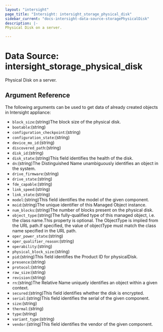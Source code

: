 ```yaml
---
layout: "intersight"
page_title: "Intersight: intersight_storage_physical_disk"
sidebar_current: "docs-intersight-data-source-storagePhysicalDisk"
description: |-
Physical Disk on a server.

---
```


# Data Source: intersight_storage_physical_disk
Physical Disk on a server.

## Argument Reference
The following arguments can be used to get data of already created objects in Intersight appliance:
* `block_size`:(string)The block size of the physical disk.
* `bootable`:(string)
* `configuration_checkpoint`:(string)
* `configuration_state`:(string)
* `device_mo_id`:(string)
* `discovered_path`:(string)
* `disk_id`:(string)
* `disk_state`:(string)This field identifies the health of the disk.
* `dn`:(string)The Distinguished Name unambiguously identifies an object in the system.
* `drive_firmware`:(string)
* `drive_state`:(string)
* `fde_capable`:(string)
* `link_speed`:(string)
* `link_state`:(string)
* `model`:(string)This field identifies the model of the given component.
* `moid`:(string)The unique identifier of this Managed Object instance.
* `num_blocks`:(string)The number of blocks present on the physical disk.
* `object_type`:(string)The fully-qualified type of this managed object, i.e. the class name.This property is optional. The ObjectType is implied from the URL path.If specified, the value of objectType must match the class name specified in the URL path.
* `oper_power_state`:(string)
* `oper_qualifier_reason`:(string)
* `operability`:(string)
* `physical_block_size`:(string)
* `pid`:(string)This field identifies the Product ID for physicalDisk.
* `presence`:(string)
* `protocol`:(string)
* `raw_size`:(string)
* `revision`:(string)
* `rn`:(string)The Relative Name uniquely identifies an object within a given context.
* `secured`:(string)This field identifies whether the disk is encrypted.
* `serial`:(string)This field identifies the serial of the given component.
* `size`:(string)
* `thermal`:(string)
* `type`:(string)
* `variant_type`:(string)
* `vendor`:(string)This field identifies the vendor of the given component.
